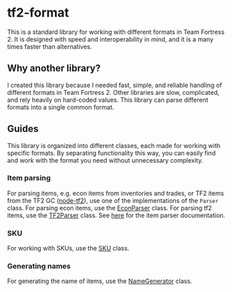 # tf2-format

This is a standard library for working with different formats in Team Fortress 2. It is designed with speed and interoperability in mind, and it is a many times faster than alternatives.

## Why another library?

I created this library because I needed fast, simple, and reliable handling of different formats in Team Fortress 2. Other libraries are slow, complicated, and rely heavily on hard-coded values. This library can parse different formats into a single common format.

## Guides

This library is organized into different classes, each made for working with specific formats. By separating functionality this way, you can easily find and work with the format you need without unnecessary complexity.

### Item parsing

For parsing items, e.g. econ items from inventories and trades, or TF2 items from the TF2 GC ([node-tf2](https://github.com/DoctorMckay/node-tf2)), use one of the implementations of the `Parser` class. For parsing econ items, use the [EconParser](./src/lib/parsing/econ) class. For parsing tf2 items, use the [TF2Parser](./src/lib/parsing/tf2) class. See [here](./src/lib/parsing/) for the item parser documentation.

### SKU

For working with SKUs, use the [SKU](./src/lib/sku) class.

### Generating names

For generating the name of items, use the [NameGenerator](./src/lib/naming) class.
